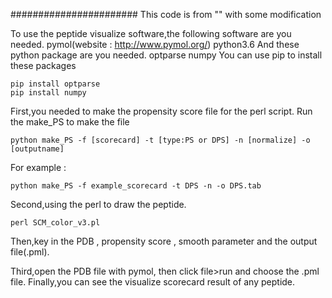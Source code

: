 #######################
This code is from "" with some modification

To use the peptide visualize software,the following software are you needed.
pymol(website : http://www.pymol.org/)
python3.6
And these python package are you needed.
optparse
numpy
You can use pip to install these packages
```
pip install optparse
pip install numpy
```

First,you needed to make the propensity score file for the perl script.
Run the make_PS to make the file

```
python make_PS -f [scorecard] -t [type:PS or DPS] -n [normalize] -o [outputname]
```
For example :
```
python make_PS -f example_scorecard -t DPS -n -o DPS.tab
```

Second,using the perl to draw the peptide.
```
perl SCM_color_v3.pl
```
Then,key in the PDB , propensity score , smooth parameter and the output file(.pml).

Third,open the PDB file with pymol, then click file>run and choose the .pml file.
Finally,you can see the visualize scorecard result of any peptide.
